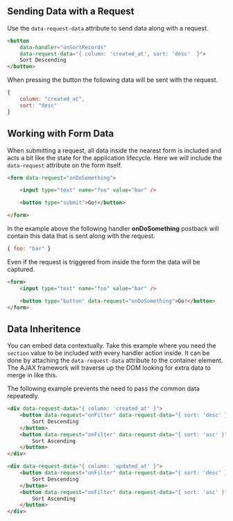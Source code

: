 
## Sending Data with a Request

Use the `data-request-data` attribute to send data along with a request.

```html
<button
    data-handler="onSortRecords"
    data-request-data="{ column: 'created_at', sort: 'desc'  }">
    Sort Descending
</button>
```

When pressing the button the following data will be sent with the request.

```js
{
    column: "created_at",
    sort: "desc"
}
```

## Working with Form Data

When submitting a request, all data inside the nearest form is included and acts a bit like the state for the application lifecycle. Here we will include the `data-request` attribute on the form itself.

```html
<form data-request="onDoSomething">

    <input type="text" name="foo" value="bar" />

    <button type="submit">Go!</button>

</form>
```

In the example above the following handler **onDoSomething** postback will contain this data that is sent along with the request.

```js
{ foo: "bar" }
```

Even if the request is triggered from inside the form the data will be captured.

```html
<form>
    <input type="text" name="foo" value="bar" />

    <button type="button" data-request="onDoSomething">Go!</button>
</form>
```

## Data Inheritence

You can embed data contextually. Take this example where you need the `section` value to be included with every handler action inside. It can be done by attaching the `data-request-data` attribute to the container element. The AJAX framework will traverse up the DOM looking for extra data to merge in like this.

The following example prevents the need to pass the common data repeatedly.

```html
<div data-request-data="{ column: 'created_at' }">
    <button data-request="onFilter" data-request-data="{ sort: 'desc' }">
        Sort Descending
    </button>
    <button data-request="onFilter" data-request-data="{ sort: 'asc' }">
        Sort Ascending
    </button>
</div>

<div data-request-data="{ column: 'updated_at' }">
    <button data-request="onFilter" data-request-data="{ sort: 'desc' }">
        Sort Descending
    </button>
    <button data-request="onFilter" data-request-data="{ sort: 'asc' }">
        Sort Ascending
    </button>
</div>
```
